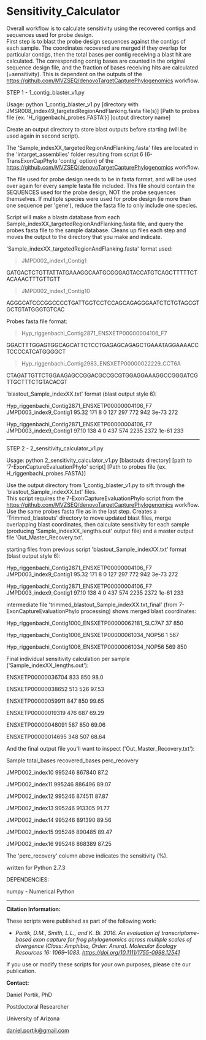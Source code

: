 # Sensitivity_Calculator

Overall workflow is to calculate sensitivity using the recovered contigs and sequences used for probe design.  
First step is to blast the probe design sequences against the contigs of each sample. The coordinates
recovered are merged if they overlap for particular contigs, then the total bases per contig receiving a blast hit
are calculated.  The corresponding contig bases are counted in the original sequence design file, and the
fraction of bases receiving hits are calculated (=sensitivity).  This is dependent on the outputs of 
the https://github.com/MVZSEQ/denovoTargetCapturePhylogenomics workflow.


STEP 1 - 1_contig_blaster_v1.py

Usage: python 1_contig_blaster_v1.py [directory with JMSR008_index49_targetedRegionAndFlanking.fasta file(s)] 
[Path to probes file {ex. 'H_riggenbachi_probes.FASTA'}] [output directory name]

Create an output directory to store blast outputs before starting (will be used again in second script).

The 'Sample_indexXX_targetedRegionAndFlanking.fasta' files are located in the 
'intarget_assemblies' folder resulting from script 6 (6-TransExonCapPhylo 'contig' option) 
of the https://github.com/MVZSEQ/denovoTargetCapturePhylogenomics workflow. 

The file used for probe design needs to be in fasta format, and will be used over again
for every sample fasta file included.  This file should contain the SEQUENCES used for the probe 
design, NOT the probe sequences themselves.  If multiple species were used for probe design 
(ie more than one sequence per 'gene'), reduce the fasta file to only include one species.

Script will make a blastn database from each Sample_indexXX_targetedRegionAndFlanking.fasta file,
and query the probes fasta file to the sample database.  Cleans up files each step and moves
the output to the directory that you make and indicate.

'Sample_indexXX_targetedRegionAndFlanking.fasta' format used:

>JMPD002_index1_Contig1

GATGACTCTGTTATTATGAAAGGCAATGCGGGAGTACCATGTCAGCTTTTTCTACAAACTTTGTTGTT

>JMPD002_index1_Contig10

AGGGCATCCCGGCCCCTGATTGGTCCTCCAGCAGAGGGAATCTCTGTAGCGTGCTGTATGGGTGTCAC


Probes fasta file format:

>Hyp_riggenbachi_Contig2871_ENSXETP00000004106_F7

GGACTTTGGAGTGGCAGCATTCTCCTGAGAGCAGAGCTGAAATAGGAAAACCTCCCCATCATGGGGCT

>Hyp_riggenbachi_Contig2983_ENSXETP00000022229_CCT6A

CTAGATTGTTCTGGAAGAGCCGGACGCCGCGTGGAGGAAAGGCCGGGATCGTTGCTTTCTGTACACGT


'blastout_Sample_indexXX.txt' format (blast output style 6):

Hyp_riggenbachi_Contig2871_ENSXETP00000004106_F7	JMPD003_index9_Contig1	95.32	171	8	0	127	297	772	942	3e-73	  272

Hyp_riggenbachi_Contig2871_ENSXETP00000004106_F7	JMPD003_index9_Contig1	97.10	138	4	0	437	574	2235	2372	1e-61	  233

------------------------------

STEP 2 - 2_sensitivity_calculator_v1.py

Usage: python 2_sensitivity_calculator_v1.py [blastouts directory] [path to '7-ExonCaptureEvaluationPhylo' script] [Path to probes file {ex. H_riggenbachi_probes.FASTA}]

Use the output directory from 1_contig_blaster_v1.py to sift through the 'blastout_Sample_indexXX.txt' files.  
This script requires the 7-ExonCaptureEvaluationPhylo script from the https://github.com/MVZSEQ/denovoTargetCapturePhylogenomics workflow.
Use the same probes fasta file as in the last step.  Creates a 'Trimmed_blastouts' directory to
move updated blast files, merge overlapping blast coordinates, then calculate sensitivity for each
sample (producing 'Sample_indexXX_lengths.out' output file) and a master output file 'Out_Master_Recovery.txt'.

starting files from previous script 'blastout_Sample_indexXX.txt' format (blast output style 6):

Hyp_riggenbachi_Contig2871_ENSXETP00000004106_F7	JMPD003_index9_Contig1	95.32	171	8	0	127	297	772	942	3e-73	  272

Hyp_riggenbachi_Contig2871_ENSXETP00000004106_F7	JMPD003_index9_Contig1	97.10	138	4	0	437	574	2235	2372	1e-61	  233


intermediate file 'trimmed_blastout_Sample_indexXX.txt_final' (from 7-ExonCaptureEvaluationPhylo
processing) shows merged blast coordinates:

Hyp_riggenbachi_Contig1000_ENSXETP00000062181_SLC7A7	37	850

Hyp_riggenbachi_Contig1006_ENSXETP00000061034_NOP56	1	567

Hyp_riggenbachi_Contig1006_ENSXETP00000061034_NOP56	569	850



Final individual sensitivity calculation per sample ('Sample_indexXX_lengths.out'):

ENSXETP00000036704	833	850	98.0

ENSXETP00000038652	513	526	97.53

ENSXETP00000059911	847	850	99.65

ENSXETP00000019319	476	687	69.29

ENSXETP00000048091	587	850	69.06

ENSXETP00000014695	348	507	68.64



And the final output file you'll want to inspect ('Out_Master_Recovery.txt'):

Sample	total_bases	recovered_bases	perc_recovery

JMPD002_index10	995246	867840	87.2

JMPD002_index11	995246	886496	89.07

JMPD002_index12	995246	874511	87.87

JMPD002_index13	995246	913305	91.77

JMPD002_index14	995246	891390	89.56

JMPD002_index15	995246	890485	89.47

JMPD002_index16	995246	868389	87.25



The 'perc_recovery' column above indicates the sensitivity (%). 

written for Python 2.7.3

DEPENDENCIES:

numpy - Numerical Python

------------------------

**Citation Information:**

These scripts were published as part of the following work:

+ *Portik, D.M., Smith, L.L., and K. Bi. 2016. An evaluation of transcriptome-based exon capture for frog phylogenomics across multiple scales of divergence (Class: Amphibia, Order: Anura). Molecular Ecology Resources 16: 1069–1083. https://doi.org/10.1111/1755-0998.12541*

If you use or modify these scripts for your own purposes, please cite our publication.


**Contact:**

Daniel Portik, PhD

Postdoctoral Researcher

University of Arizona

daniel.portik@gmail.com
